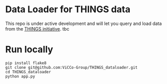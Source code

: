 # Data Loader for THINGS data

This repo is under active development and will let you query and load data from the [THINGS initiative](https://things-initiative.org/). tbc

# Run locally

`pip install flake8`<br>
`git clone git@github.com:ViCCo-Group/THINGS_dataloader.git`<br>
`cd THINGS_dataloader`<br>
`python app.py`


